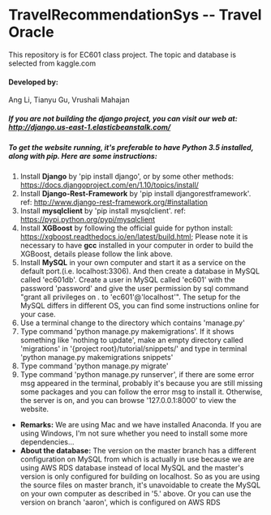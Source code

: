 # TravelRecommendationSys -- Travel Oracle
This repository is for EC601 class project. The topic and database is selected from kaggle.com 
#### Developed by:
Ang Li, Tianyu Gu, Vrushali Mahajan
#####  If you are not building the django project, you can visit our web at: http://django.us-east-1.elasticbeanstalk.com/
#####  To get the website running, it's preferable to have Python 3.5 installed, along with pip. Here are some instructions:  
1. Install **Django** by 'pip install django', or by some other methods: https://docs.djangoproject.com/en/1.10/topics/install/   
2. Install **Django-Rest-Framework** by 'pip install djangorestframework'. ref: http://www.django-rest-framework.org/#installation  
3.  Install **mysqlclient** by 'pip install mysqlclient'. ref: https://pypi.python.org/pypi/mysqlclient  
4.  Install **XGBoost** by following the official guide for python install: https://xgboost.readthedocs.io/en/latest/build.html; Please note it is necessary to have **gcc** installed in your computer in order to build the XGBoost, details please follow the link above.  
5.  Install **MySQL** in your own computer and start it as a service on the default port.(i.e. localhost:3306). And then create a database in MySQL called 'ec601db'. Create a user in MySQL called 'ec601' with the password 'password' and give the user permission by sql command "grant all privileges on *.* to 'ec601'@'localhost'". The setup for the MySQL differs in different OS, you can find some instructions online for your case.  
6.  Use a terminal change to the directory which contains 'manage.py'  
7.  Type command 'python manage.py makemigrations'. If it shows something like 'nothing to update', make an empty directory called 'migrations' in '{project root}/tutorial/snippets/' and type in terminal 'python manage.py makemigrations snippets'  
8.  Type command 'python manage.py migrate'  
9.  Type command 'python manage.py runserver', if there are some error msg appeared in the terminal, probably it's because you are still missing some packages and you can follow the error msg to install it. Otherwise, the server is on, and you can browse '127.0.0.1:8000' to view the website.  

* **Remarks:** We are using Mac and we have installed Anaconda. If you are using Windows, I'm not sure whether you need to install some more dependencies...  
* **About the database:** The version on the master branch has a different configuration on MySQL from which is actually in use because we are using AWS RDS database instead of local MySQL and the master's version is only configured for building on localhost. So as you are using the source files on master branch, it's unavoidable to create the MySQL on your own computer as described in '5.' above.  Or you can use the version on branch 'aaron', which is configured on AWS RDS
